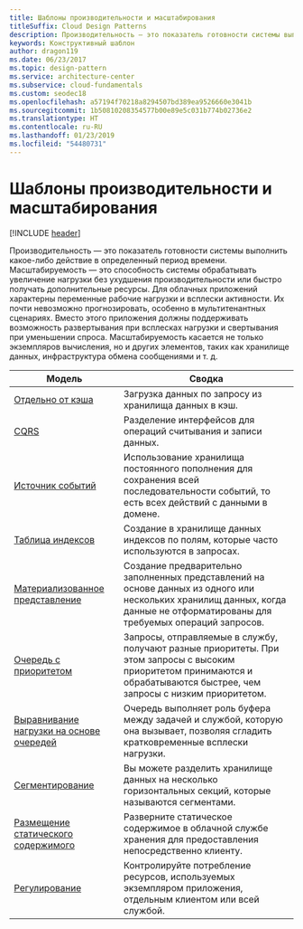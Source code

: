 ```yaml
---
title: Шаблоны производительности и масштабирования
titleSuffix: Cloud Design Patterns
description: Производительность — это показатель готовности системы выполнить какое-либо действие в определенный период времени. Масштабируемость — это способность системы обрабатывать увеличение нагрузки без ухудшения производительности или быстро получать дополнительные ресурсы. Для облачных приложений характерны переменные рабочие нагрузки и всплески активности. Их почти невозможно прогнозировать, особенно в мультитенантных сценариях. Вместо этого приложения должны поддерживать возможность развертывания при всплесках нагрузки и свертывания при уменьшении спроса. Масштабируемость касается не только экземпляров вычисления, но и других элементов, таких как хранилище данных, инфраструктура обмена сообщениями и т. д.
keywords: Конструктивный шаблон
author: dragon119
ms.date: 06/23/2017
ms.topic: design-pattern
ms.service: architecture-center
ms.subservice: cloud-fundamentals
ms.custom: seodec18
ms.openlocfilehash: a57194f70218a8294507bd389ea9526660e3041b
ms.sourcegitcommit: 1b50810208354577b00e89e5c031b774b02736e2
ms.translationtype: HT
ms.contentlocale: ru-RU
ms.lasthandoff: 01/23/2019
ms.locfileid: "54480731"
---
```

# <a name="performance-and-scalability-patterns"></a>Шаблоны производительности и масштабирования

[!INCLUDE [header](../../_includes/header.md)]

Производительность — это показатель готовности системы выполнить какое-либо действие в определенный период времени. Масштабируемость — это способность системы обрабатывать увеличение нагрузки без ухудшения производительности или быстро получать дополнительные ресурсы. Для облачных приложений характерны переменные рабочие нагрузки и всплески активности. Их почти невозможно прогнозировать, особенно в мультитенантных сценариях. Вместо этого приложения должны поддерживать возможность развертывания при всплесках нагрузки и свертывания при уменьшении спроса. Масштабируемость касается не только экземпляров вычисления, но и других элементов, таких как хранилище данных, инфраструктура обмена сообщениями и т. д.

|                           Модель                            |                                                                        Сводка                                                                         |
|--------------------------------------------------------------|--------------------------------------------------------------------------------------------------------------------------------------------------------|
|               [Отдельно от кэша](../cache-aside.md)               |                                                   Загрузка данных по запросу из хранилища данных в кэш.                                                   |
|                      [CQRS](../cqrs.md)                      |                           Разделение интерфейсов для операций считывания и записи данных.                           |
|            [Источник событий](../event-sourcing.md)            |                     Использование хранилища постоянного пополнения для сохранения всей последовательности событий, то есть всех действий с данными в домене.                      |
|               [Таблица индексов](../index-table.md)               |                                Создание в хранилище данных индексов по полям, которые часто используются в запросах.                                |
|         [Материализованное представление](../materialized-view.md)         |       Создание предварительно заполненных представлений на основе данных из одного или нескольких хранилищ данных, когда данные не отформатированы для требуемых операций запросов.        |
|            [Очередь с приоритетом](../priority-queue.md)            | Запросы, отправляемые в службу, получают разные приоритеты. При этом запросы с высоким приоритетом принимаются и обрабатываются быстрее, чем запросы с низким приоритетом. |
| [Выравнивание нагрузки на основе очередей](../queue-based-load-leveling.md) |              Очередь выполняет роль буфера между задачей и службой, которую она вызывает, позволяя сгладить кратковременные всплески нагрузки.               |
|                  [Сегментирование](../sharding.md)                  |                                           Вы можете разделить хранилище данных на несколько горизонтальных секций, которые называются сегментами.                                           |
|    [Размещение статического содержимого](../static-content-hosting.md)    |                          Разверните статическое содержимое в облачной службе хранения для предоставления непосредственно клиенту.                          |
|                [Регулирование](../throttling.md)                |                Контролируйте потребление ресурсов, используемых экземпляром приложения, отдельным клиентом или всей службой.                 |

